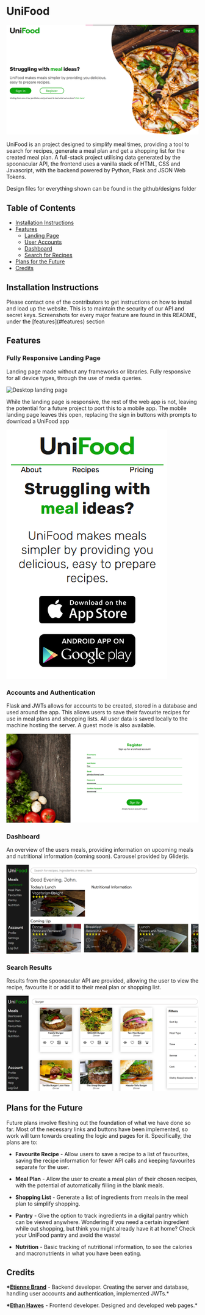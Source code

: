 # UniFood

![Index hero](./github/desktop-landing.png)

UniFood is an project designed to simplify meal times, providing a tool to search for recipes, generate a meal plan and get a shopping list for the created meal plan. A full-stack project utilising data generated by the spoonacular API, the frontend uses a vanilla stack of HTML, CSS and Javascript, with the backend powered by Python, Flask and JSON Web Tokens.

Design files for everything shown can be found in the github/designs folder

## Table of Contents

- [Installation Instructions](#installation)
- [Features](#features)
  - [Landing Page](#features-landing)
  - [User Accounts](#features-accounts)
  - [Dashboard](#features-dashboard)
  - [Search for Recipes](#features-search)
- [Plans for the Future](#plans)
- [Credits](#credits)

## Installation Instructions

<a name="installation" />
Please contact one of the contributors to get instructions on how to install and load up the website. This is to maintain the security of our API and secret keys. Screenshots for every major feature are found in this README, under the [features](#features) section

## Features

<a name="features" />

### Fully Responsive Landing Page

<a name="features-landing" />
Landing page made without any frameworks or libraries. Fully responsive for all device types, through the use of media queries.

![Desktop landing page](./github/index-tour.gif)

While the landing page is responsive, the rest of the web app is not, leaving the potential for a future project to port this to a mobile app. The mobile landing page leaves this open, replacing the sign in buttons with prompts to download a UniFood app

![Mobile landing page](./github/mobile-landing.png)

### Accounts and Authentication

<a name="features-accounts" />
Flask and JWTs allows for accounts to be created, stored in a database and used around the app. This allows users to save their favourite recipes for use in meal plans and shopping lists. All user data is saved locally to the machine hosting the server. A guest mode is also available.

![Portal page](./github/portal.png)

### Dashboard

<a name="features-dashboard" />
An overview of the users meals, providing information on upcoming meals and nutritional information (coming soon). Carousel provided by Gliderjs.

![Dashboard page](./github/dashboard.png)

### Search Results

<a name="features-search" />
Results from the spoonacular API are provided, allowing the user to view the recipe, favourite it or add it to their meal plan or shopping list.

![Search results](./github/search.png)

## Plans for the Future

<a name="plans" />
Future plans involve fleshing out the foundation of what we have done so far. Most of the necessary links and buttons have been implemented, so work will turn towards creating the logic and pages for it. Specifically, the plans are to:

- **Favourite Recipe** - Allow users to save a recipe to a list of favourites, saving the recipe information for fewer API calls and keeping favourites separate for the user.

- **Meal Plan** - Allow the user to create a meal plan of their chosen recipes, with the potential of automatically filling in the blank meals.

- **Shopping List** - Generate a list of ingredients from meals in the meal plan to simplify shopping.

- **Pantry** - Give the option to track ingredients in a digital pantry which can be viewed anywhere. Wondering if you need a certain ingredient while out shopping, but think you might already have it at home? Check your UniFood pantry and avoid the waste!

- **Nutrition** - Basic tracking of nutritional information, to see the calories and macronutrients in what you have been eating.

## Credits

<a name="credits" />

**\*[Etienne Brand](https://github.com/etiennebrandd)** - Backend developer. Creating the server and database, handling user accounts and authentication, implemented JWTs.\*

**\*[Ethan Hawes](https://github.com/ItsEthanH)** - Frontend developer. Designed and developed web pages.\*
